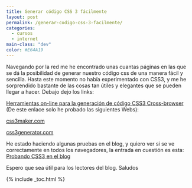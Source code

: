 ```yaml
---
title: Generar código CSS 3 fácilmente
layout: post
permalink: /generar-codigo-css-3-facilmente/
categories:
  - cursos
  - internet
main-class: "dev"
color: #E64A19
---
```

Navegando por la red me he encontrado unas cuantas páginas en las que se dá la posibilidad de generar nuestro código css de una manera fácil y sencilla. Hasta este momento no había experimentado con CSS3, y me he sorprendido bastante de las cosas tan útiles y elegantes que se pueden llegar a hacer. Debajo dejo los links:  

<!--ad-->

[Herramientas on-line para la generación de código CSS3 Cross-browser][1] (De este enlace solo he probado las siguientes Webs):  

[css3maker.com][2]  

[css3generator.com][3]

He estado haciendo algunas pruebas en el blog, y quiero ver si se ve correctamente en todos los navegadores, la entrada en cuestión es esta: [Probando CSS3 en el blog][4]

Espero que sea útil para los lectores del blog. Saludos



 [1]: http://www.susannakosic.net/css/126-herramientas-on-line-para-la-generacion-de-codigo-css3-cross-browser
 [2]: http://www.css3maker.com/
 [3]: http://css3generator.com/
 [4]: https://elbauldelprogramador.com/probando-css3-en-el-blog/

{% include _toc.html %}
